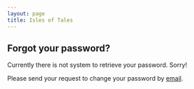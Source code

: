 ```yaml
---
layout: page
title: Isles of Tales
---
```

## Forgot your password?


Currently there is not system to retrieve your password. Sorry!

Please send your request to change your password by [email](mailto:poczta+password-reset@marekpazik.pl).